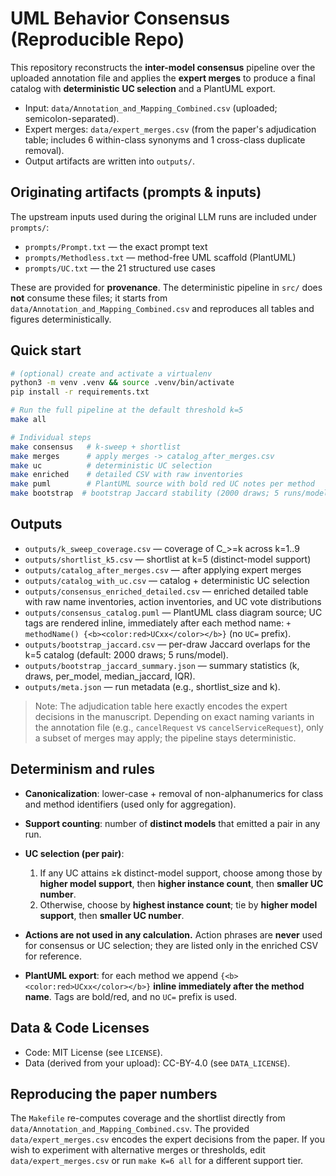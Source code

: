 # UML Behavior Consensus (Reproducible Repo)

This repository reconstructs the **inter-model consensus** pipeline over the uploaded annotation file and applies the **expert merges** to produce a final catalog with **deterministic UC selection** and a PlantUML export.

- Input: `data/Annotation_and_Mapping_Combined.csv` (uploaded; semicolon-separated).
- Expert merges: `data/expert_merges.csv` (from the paper's adjudication table; includes 6 within-class synonyms and 1 cross-class duplicate removal).  
- Output artifacts are written into `outputs/`.

## Originating artifacts (prompts & inputs)

The upstream inputs used during the original LLM runs are included under `prompts/`:

- `prompts/Prompt.txt` — the exact prompt text
- `prompts/Methodless.txt` — method-free UML scaffold (PlantUML)
- `prompts/UC.txt` — the 21 structured use cases

These are provided for **provenance**. The deterministic pipeline in `src/` does **not** consume these files; it starts from
`data/Annotation_and_Mapping_Combined.csv` and reproduces all tables and figures deterministically.

## Quick start

```bash
# (optional) create and activate a virtualenv
python3 -m venv .venv && source .venv/bin/activate
pip install -r requirements.txt

# Run the full pipeline at the default threshold k=5
make all

# Individual steps
make consensus   # k-sweep + shortlist
make merges      # apply merges -> catalog_after_merges.csv
make uc          # deterministic UC selection
make enriched    # detailed CSV with raw inventories
make puml        # PlantUML source with bold red UC notes per method
make bootstrap  # bootstrap Jaccard stability (2000 draws; 5 runs/model by default)

```

## Outputs

- `outputs/k_sweep_coverage.csv` — coverage of C_>=k across k=1..9  
- `outputs/shortlist_k5.csv` — shortlist at k=5 (distinct-model support)  
- `outputs/catalog_after_merges.csv` — after applying expert merges  
- `outputs/catalog_with_uc.csv` — catalog + deterministic UC selection  
- `outputs/consensus_enriched_detailed.csv` — enriched detailed table with raw name inventories, action inventories, and UC vote distributions  
- `outputs/consensus_catalog.puml` — PlantUML class diagram source; UC tags are rendered inline, immediately after each method name:
  `+ methodName() {<b><color:red>UCxx</color></b>}` (no `UC=` prefix).
- `outputs/bootstrap_jaccard.csv` — per-draw Jaccard overlaps for the k=5 catalog (default: 2000 draws; 5 runs/model).
- `outputs/bootstrap_jaccard_summary.json` — summary statistics (k, draws, per_model, median_jaccard, IQR).
- `outputs/meta.json` — run metadata (e.g., shortlist_size and k).


> Note: The adjudication table here exactly encodes the expert decisions in the manuscript. Depending on exact naming variants in the annotation file (e.g., `cancelRequest` vs `cancelServiceRequest`), only a subset of merges may apply; the pipeline stays deterministic.

## Determinism and rules

- **Canonicalization**: lower-case + removal of non-alphanumerics for class and method identifiers (used only for aggregation).  
- **Support counting**: number of **distinct models** that emitted a pair in any run.  
- **UC selection (per pair)**:
  1. If any UC attains ≥k distinct-model support, choose among those by **higher model support**, then **higher instance count**, then **smaller UC number**.
  2. Otherwise, choose by **highest instance count**; tie by **higher model support**, then **smaller UC number**.
 - **Actions are not used in any calculation.** Action phrases are **never** used for consensus or UC selection; they are listed only in the enriched CSV for reference.
 

- **PlantUML export**: for each method we append `{<b><color:red>UCxx</color></b>}` **inline immediately after the method name**. Tags are bold/red, and no `UC=` prefix is used.

## Data & Code Licenses

- Code: MIT License (see `LICENSE`).  
- Data (derived from your upload): CC-BY-4.0 (see `DATA_LICENSE`).

## Reproducing the paper numbers

The `Makefile` re-computes coverage and the shortlist directly from `data/Annotation_and_Mapping_Combined.csv`. The provided `data/expert_merges.csv` encodes the expert decisions from the paper. If you wish to experiment with alternative merges or thresholds, edit `data/expert_merges.csv` or run `make K=6 all` for a different support tier.
